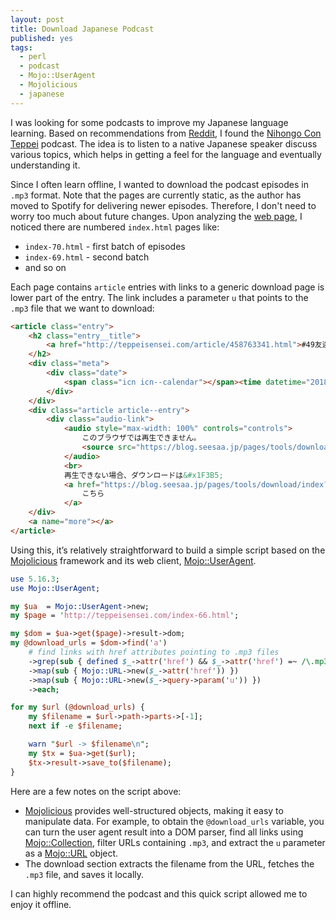 ```yaml
---
layout: post  
title: Download Japanese Podcast  
published: yes  
tags:
  - perl
  - podcast
  - Mojo::UserAgent
  - Mojolicious
  - japanese
---
```

I was looking for some podcasts to improve my Japanese language learning. Based on recommendations from [Reddit][1], I found the [Nihongo Con Teppei][2] podcast. The idea is to listen to a native Japanese speaker discuss various topics, which helps in getting a feel for the language and eventually understanding it.

Since I often learn offline, I wanted to download the podcast episodes in `.mp3` format. Note that the pages are currently static, as the author has moved to Spotify for delivering newer episodes. Therefore, I don't need to worry too much about future changes. Upon analyzing the [web page][2], I noticed there are numbered `index.html` pages like:

- `index-70.html` - first batch of episodes
- `index-69.html` - second batch
- and so on

Each page contains `article` entries with links to a generic download page is lower part of the entry. The link includes a parameter `u` that points to the `.mp3` file that we want to download: 

```html
<article class="entry">
    <h2 class="entry__title">
        <a href="http://teppeisensei.com/article/458763341.html">#49友達について</a>
    </h2>
    <div class="meta">
        <div class="date">
            <span class="icn icn--calendar"></span><time datetime="2018年04月13日">2018年04月13日</time>
        </div>
    </div>
    <div class="article article--entry">
        <div class="audio-link">
            <audio style="max-width: 100%" controls="controls">
                このブラウザでは再生できません。
                <source src="https://blog.seesaa.jp/pages/tools/download/play?d=e7ba055eebd78bb90650b70a0679c452&u=https://teppeisensei.up.seesaa.net/image/Nihongo20con20Teppei2349.mp3">
            </audio>
            <br>
            再生できない場合、ダウンロードは&#x1F3B5;
            <a href="https://blog.seesaa.jp/pages/tools/download/index?d=e7ba055eebd78bb90650b70a0679c452&u=https://teppeisensei.up.seesaa.net/image/Nihongo20con20Teppei2349.mp3">
                こちら
            </a>
    </div>
    <a name="more"></a>
</article>
```

Using this, it’s relatively straightforward to build a simple script based on the [Mojolicious][3] framework and its web client, [Mojo::UserAgent][4].

```perl
use 5.16.3;
use Mojo::UserAgent;

my $ua  = Mojo::UserAgent->new;
my $page = 'http://teppeisensei.com/index-66.html';

my $dom = $ua->get($page)->result->dom;
my @download_urls = $dom->find('a')
    # find links with href attributes pointing to .mp3 files
    ->grep(sub { defined $_->attr('href') && $_->attr('href') =~ /\.mp3/ })     
    ->map(sub { Mojo::URL->new($_->attr('href')) })
    ->map(sub { Mojo::URL->new($_->query->param('u')) })
    ->each;

for my $url (@download_urls) {
    my $filename = $url->path->parts->[-1];
    next if -e $filename;

    warn "$url -> $filename\n";
    my $tx = $ua->get($url);
    $tx->result->save_to($filename);
}
```

Here are a few notes on the script above:

- [Mojolicious][3] provides well-structured objects, making it easy to manipulate data. For example, to obtain the `@download_urls` variable, you can turn the user agent result into a DOM parser, find all links using [Mojo::Collection][5], filter URLs containing `.mp3`, and extract the `u` parameter as a [Mojo::URL][6] object.
- The download section extracts the filename from the URL, fetches the `.mp3` file, and saves it locally. 

I can highly recommend the podcast and this quick script allowed me to enjoy it offline.

[1]: https://www.reddit.com/r/LearnJapanese/comments/119lzps/300_episodes_of_nihongo_con_teppei_z_700_episodes/  
[2]: http://teppeisensei.com/  
[3]: https://mojolicious.io/  
[4]: https://docs.mojolicious.org/Mojo/UserAgent  
[5]: https://docs.mojolicious.org/Mojo/Collection  
[6]: https://docs.mojolicious.org/Mojo/URL  
